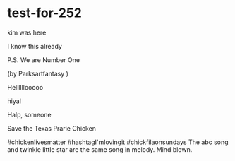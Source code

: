 # test-for-252
kim was here

I know this already 

P.S. We are Number One

(by Parksartfantasy )

Hellllllooooo

hiya!







Halp, someone

Save the Texas Prarie Chicken

#chickenlivesmatter
#hashtagI'mlovingit
#chickfilaonsundays
The abc song and twinkle little star are the same song in melody.
Mind blown.
